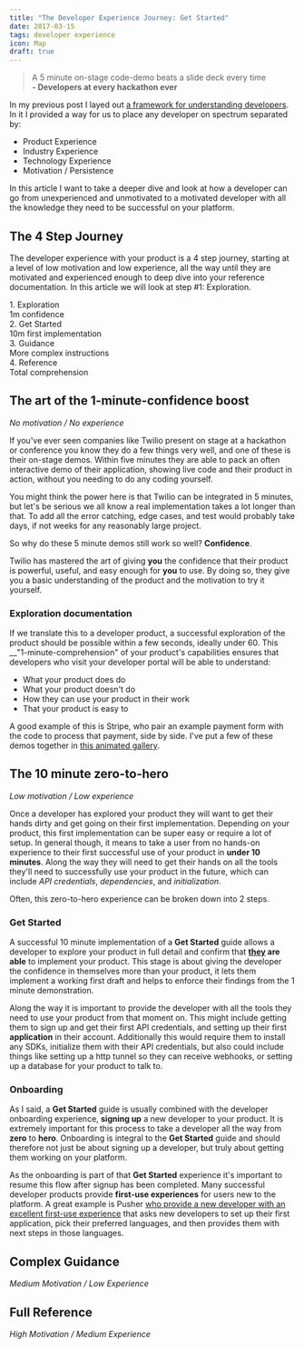 ```yaml
---
title: "The Developer Experience Journey: Get Started"
date: 2017-03-15
tags: developer experience
icon: Map
draft: true
---
```


> A 5 minute on-stage code-demo beats a slide deck every time <br>
> __- Developers at every hackathon ever__

In my previous post I layed out [a framework for understanding developers](/2017/02/23/understanding-developers/). In it I provided a way for us to place any developer on spectrum separated by:

* Product Experience
* Industry Experience
* Technology Experience
* Motivation / Persistence

In this article I want to take a deeper dive and look at how a developer can go from unexperienced and unmotivated to a motivated developer with all the knowledge they need to be successful on your platform.

## The 4 Step Journey

The developer experience with your product is a 4 step journey, starting at a level of low motivation and low experience, all the way until they are motivated and experienced enough to deep dive into your reference documentation. In this article we will look at step #1: Exploration.

<div class="ui five mini steps">
  <div class="step">
    <div class="content">
      <div class="title">1. Exploration</div>
      <div class="description">1m confidence</div>
    </div>
  </div>
  <div class="step">
    <div class="content">
      <div class="title">2. Get Started</div>
      <div class="description">10m first implementation</div>
    </div>
  </div>
  <div class="step">
    <div class="content">
      <div class="title">3. Guidance</div>
      <div class="description">More complex instructions</div>
    </div>
  </div>
  <div class="step">
    <div class="content">
      <div class="title">4. Reference</div>
      <div class="description">Total comprehension</div>
    </div>
  </div>
</div>

## The art of the 1-minute-confidence boost

<em>No motivation / No experience</em>

If you've ever seen companies like Twilio present on stage at a hackathon or conference you know they do a few things very well, and one of these is their on-stage demos. Within five minutes they are able to pack an often interactive demo of their application, showing live code and their product in action, without you needing to do any coding yourself.

You might think the power here is that Twilio can be integrated in 5 minutes, but let's be serious we all know a real implementation takes a lot longer than that. To add all the error catching, edge cases, and test would probably take days, if not weeks for any reasonably large project.

So why do these 5 minute demos still work so well? __Confidence__.

Twilio has mastered the art of giving __you__ the confidence that their product is powerful, useful, and easy enough for __you__ to use. By doing so, they give you a basic understanding of the product and the motivation to try it yourself.

### Exploration documentation

If we translate this to a developer product, a successful exploration of the product should be possible within a few seconds, ideally under 60. This __"1-minute-comprehension" of your product's capabilities ensures that developers who visit your developer portal will be able to understand:

* What your product does do
* What your product doesn't do
* How they can use your product in their work
* That your product is easy to

A good example of this is Stripe, who pair an example payment form with the code to process that payment, side by side. I've put a few of these demos together in <a href="https://betta.io/galleries/interactive_demos">this animated gallery</a>.

## The 10 minute zero-to-hero

<em>Low motivation / Low experience</em>

Once a developer has explored your product they will want to get their hands dirty and get going on their first implementation. Depending on your product, this first implementation can be super easy or require a lot of setup. In general though, it means to take a user from no hands-on experience to their first successful use of your product in __under 10 minutes__. Along the way they will need to get their hands on all the tools they'll need to successfully use your product in the future, which can include _API credentials_, _dependencies_, and _initialization_.

Often, this zero-to-hero experience can be broken down into 2 steps.

### Get Started

A successful 10 minute implementation of a __Get Started__ guide allows a developer to explore your product in full detail and confirm that __<u>they</u> are able__ to implement your product. This stage is about giving the developer the confidence in themselves more than your product, it lets them implement a working first draft and helps to enforce their findings from the 1 minute demonstration.

Along the way it is important to provide the developer with all the tools they need to use your product from that moment on. This might include getting them to sign up and get their first API credentials, and setting up their first __application__ in their account. Additionally this would require them to install any SDKs, initialize them with their API credentials, but also could include things like setting up a http tunnel so they can receive webhooks, or setting up a database for your product to talk to.

### Onboarding

As I said, a __Get Started__ guide is usually combined with the developer onboarding experience, __signing up__ a new developer to your product. It is extremely important for this process to take a developer all the way from __zero__ to __hero__. Onboarding is integral to the __Get Started__ guide and should therefore not just be about signing up a developer, but truly about getting them working on your platform.

As the onboarding is part of that __Get Started__ experience it's important to resume this flow after signup has been completed. Many successful developer products provide __first-use experiences__ for users new to the platform. A great example is Pusher [who provide a new developer with an excellent first-use experience](https://betta.io/blog/2016/08/31/developer-experience-review-pusher/) that asks new developers to set up their first application, pick their preferred languages, and then provides them with next steps in those languages.

## Complex Guidance

_Medium Motivation / Low Experience_

## Full Reference

_High Motivation / Medium Experience_
